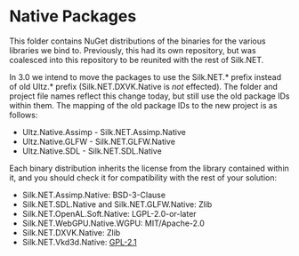 # Native Packages
This folder contains NuGet distributions of the binaries for the various libraries we bind to. Previously, this had its
own repository, but was coalesced into this repository to be reunited with the rest of Silk.NET.

In 3.0 we intend to move the packages to use the Silk.NET.\* prefix instead of old Ultz.\* prefix (Silk.NET.DXVK.Native is *not* effected). The folder and
project file names reflect this change today, but still use the old package IDs within them. The mapping of the old
package IDs to the new project is as follows:

- Ultz.Native.Assimp - Silk.NET.Assimp.Native
- Ultz.Native.GLFW - Silk.NET.GLFW.Native
- Ultz.Native.SDL - Silk.NET.SDL.Native

Each binary distribution inherits the license from the library contained within it, and you should check it for
compatibility with the rest of your solution:

- Silk.NET.Assimp.Native: BSD-3-Clause
- Silk.NET.SDL.Native and Silk.NET.GLFW.Native: Zlib
- Silk.NET.OpenAL.Soft.Native: LGPL-2.0-or-later
- Silk.NET.WebGPU.Native.WGPU: MIT/Apache-2.0
- Silk.NET.DXVK.Native: Zlib
- Silk.NET.Vkd3d.Native: [GPL-2.1](https://gitlab.winehq.org/wine/vkd3d/-/raw/master/LICENSE)